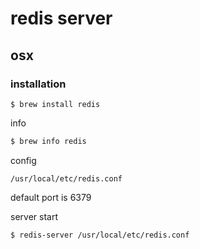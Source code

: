 # redis server
## osx

### installation
```
$ brew install redis
```

info
```bash
$ brew info redis
```

config
```
/usr/local/etc/redis.conf
```
default port is 6379

server start
```
$ redis-server /usr/local/etc/redis.conf
```